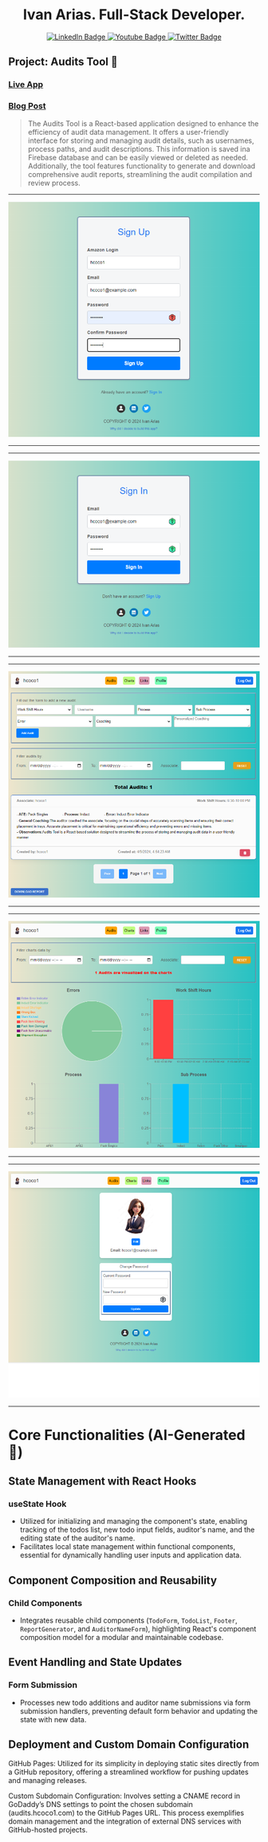 <div align="center"><h1>Ivan Arias. Full-Stack Developer.</h1></div>

<div id="badges" align="center">
  <a href="https://www.linkedin.com/in/arias-ivan-hcoco1/">
    <img src="https://img.shields.io/badge/LinkedIn-blue?style=for-the-badge&logo=linkedin&logoColor=white" alt="LinkedIn Badge"/>
  </a>
  <a href="https://www.youtube.com/channel/UCban0ilP3jBC9rdmL-fPy_Q">
    <img src="https://img.shields.io/badge/YouTube-red?style=for-the-badge&logo=youtube&logoColor=white" alt="Youtube Badge"/>
  </a>
  <a href="https://twitter.com/hcoco1">
    <img src="https://img.shields.io/badge/Twitter-blue?style=for-the-badge&logo=twitter&logoColor=white" alt="Twitter Badge"/>
  </a>
</div>  


## Project: Audits Tool 🔧

### <a href="https://www.audits.hcoco1.com/" target="_blank">Live App</a>

### <a href="https://www.hcoco1.com/blog/2024-03-13-audits-tool" target="_blank">Blog Post</a>

>The Audits Tool is a React-based application designed to enhance the efficiency of audit data management. It offers a user-friendly interface for storing and managing audit details, such as usernames, process paths, and audit descriptions. This information is saved ina Firebase database and can be easily viewed or deleted as needed. Additionally, the tool features functionality to generate and download comprehensive audit reports, streamlining the audit compilation and review process.

---

![alt text](https://github.com/hcoco1/todo-list-local-storage/blob/main/audit_tool_1.png?raw=true)

---

---

![alt text](https://github.com/hcoco1/todo-list-local-storage/blob/main/audit_tool_2.png?raw=true)

---

---

![alt text](https://github.com/hcoco1/todo-list-local-storage/blob/main/audit_tool_3.png?raw=true)

---

---

![alt text](https://github.com/hcoco1/todo-list-local-storage/blob/main/audit_tool_4.png?raw=true)

---

---

![alt text](https://github.com/hcoco1/todo-list-local-storage/blob/main/audit_tool_5.png?raw=true)

---

# Core Functionalities (AI-Generated 🤖)

## State Management with React Hooks

### useState Hook

- Utilized for initializing and managing the component's state, enabling tracking of the todos list, new todo input fields, auditor's name, and the editing state of the auditor's name.
- Facilitates local state management within functional components, essential for dynamically handling user inputs and application data.

## Component Composition and Reusability

### Child Components

- Integrates reusable child components (`TodoForm`, `TodoList`, `Footer`, `ReportGenerator`, and `AuditorNameForm`), highlighting React's component composition model for a modular and maintainable codebase.

## Event Handling and State Updates

### Form Submission

- Processes new todo additions and auditor name submissions via form submission handlers, preventing default form behavior and updating the state with new data.


## Deployment and Custom Domain Configuration

GitHub Pages: Utilized for its simplicity in deploying static sites directly from a GitHub repository, offering a streamlined workflow for pushing updates and managing releases.

Custom Subdomain Configuration: Involves setting a CNAME record in GoDaddy’s DNS settings to point the chosen subdomain (audits.hcoco1.com) to the GitHub Pages URL. This process exemplifies domain management and the integration of external DNS services with GitHub-hosted projects.


